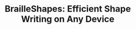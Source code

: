 ---
###############
# DO NOT EDIT
layout: proposal
###############

###############
# TO EDIT
# pub title 
title: "BrailleShapes: Efficient Shape Writing on Any Device"

# publication image
image:
 name: braille.jpg
 alt-text: "Braille alphabet with the corresponding shape for each letter" # provide a short description for the image #a11y

# short description of the publication
motivation: "Overall, since the advent of touchscreen mobile devices, numerous input methods have been proposed for blind people. Braille chording approaches have been particularly effective in improving typing speed (see https://techandpeople.github.io/projects/brailleio.html). However, these approaches are normally targeted at a type of device and not adequate for one-hand usage." 

work: "In this work, you will build a new typing method that enables blind people to write Braille characters in a smartwatch by drawing the shape of the braille cell rather than chording it. First, you will collect a dataset with a broad number of participants; second, you will explore and assess different shape recognizers that are able to identify individual characters. You will integrate a braille spellchecker to improve word-level accuracy. Ultimately, this approach can be tested on other devices. The project will be developed in collaboration with an institution for blind people and researchers from IST and Northumbria University."

# people associated with the publication
people:
 - tjvg
 - afpr
 - jpvg
 - hhnn
 - kkmm

###
---